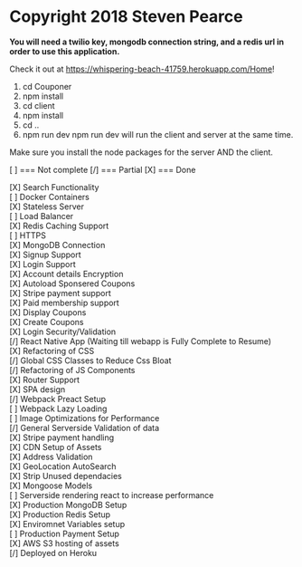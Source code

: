 # Copyright 2018 Steven Pearce
<strong> You will need a twilio key, mongodb connection string, and a redis url in order to use this application.</strong>

Check it out at https://whispering-beach-41759.herokuapp.com/Home!

1) cd Couponer
2) npm install
3) cd client
4) npm install
5) cd ..
6) npm run dev
npm run dev will run the client and server at the same time.

Make sure you install the node packages for the server AND the client.

[ ] === Not complete
[/] === Partial
[X] === Done

[X] Search Functionality <br />
[ ] Docker Containers <br />
[X] Stateless Server <br />
[ ] Load Balancer <br />
[X] Redis Caching Support <br />
[ ] HTTPS <br />
[X] MongoDB Connection <br />
[X] Signup Support <br />
[X] Login Support <br />
[X] Account details Encryption <br />
[X] Autoload Sponsered Coupons <br />
[X] Stripe payment support <br />
[X] Paid membership support <br />
[X] Display Coupons <br />
[X] Create Coupons <br />
[X] Login Security/Validation <br />
[/] React Native App (Waiting till webapp is Fully Complete to Resume) <br />
[X] Refactoring of CSS <br />
[/] Global CSS Classes to Reduce Css Bloat <br />
[/] Refactoring of JS Components <br />
[X] Router Support <br />
[X] SPA design <br />
[/] Webpack Preact Setup <br />
[ ] Webpack Lazy Loading <br />
[ ] Image Optimizations for Performance <br />
[/] General Serverside Validation of data <br />
[X] Stripe payment handling<br />
[X] CDN Setup of Assets <br />
[X] Address Validation <br />
[X] GeoLocation AutoSearch  <br />
[X] Strip Unused dependacies <br />
[X] Mongoose Models <br />
[ ] Serverside rendering react to increase performance <br />
[X] Production MongoDB Setup <br />
[X] Production Redis Setup <br />
[X] Enviromnet Variables setup <br />
[ ] Production Payment Setup <br />
[X] AWS S3 hosting of assets <br />
[/] Deployed on Heroku <br />
